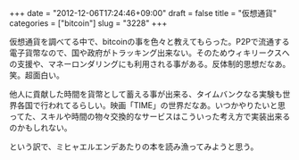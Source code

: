 +++
date = "2012-12-06T17:24:46+09:00"
draft = false
title = "仮想通貨"
categories = ["bitcoin"]
slug = "3228"
+++

仮想通貨を調べてる中で、bitcoinの事を色々と教えてもらった。P2Pで流通する電子貨幣なので、国や政府がトラッキング出来ない。そのためウィキリークスへの支援や、マネーロンダリングにも利用される事がある。反体制的思想だなあ。笑。超面白い。

他人に貢献した時間を貨幣として蓄える事が出来る、タイムバンクなる実験も世界各国で行われてるらしい。映画「TIME」の世界だなあ。いつかやりたいと思ってた、スキルや時間の物々交換的なサービスはこういった考え方で実装出来るのかもしれない。

という訳で、ミヒャエルエンデあたりの本を読み漁ってみようと思う。
